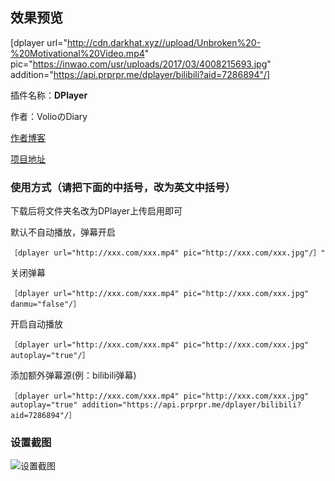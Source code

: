 ## 效果预览

[dplayer url="http://cdn.darkhat.xyz//upload/Unbroken%20-%20Motivational%20Video.mp4" pic="https://inwao.com/usr/uploads/2017/03/4008215693.jpg" addition="https://api.prprpr.me/dplayer/bilibili?aid=7286894"/]

插件名称：**DPlayer**

作者：VolioのDiary

[作者博客](https://niconiconi.org/)

[项目地址](https://github.com/MoePlayer/DPlayer-Typecho)

### 使用方式（请把下面的中括号，改为英文中括号）
下载后将文件夹名改为DPlayer上传启用即可

默认不自动播放，弹幕开启

```
［dplayer url="http://xxx.com/xxx.mp4" pic="http://xxx.com/xxx.jpg"/］"
```

关闭弹幕
``` 
［dplayer url="http://xxx.com/xxx.mp4" pic="http://xxx.com/xxx.jpg" danmu="false"/］
```

开启自动播放
``` 
［dplayer url="http://xxx.com/xxx.mp4" pic="http://xxx.com/xxx.jpg" autoplay="true"/］
```

添加额外弹幕源(例：bilibili弹幕)
``` 
［dplayer url="http://xxx.com/xxx.mp4" pic="http://xxx.com/xxx.jpg" autoplay="true" addition="https://api.prprpr.me/dplayer/bilibili?aid=7286894"/］
```

### 设置截图
![设置截图](https://raw.githubusercontent.com/volio/DPlayer-for-typecho/master/assets/screenshot.png)
